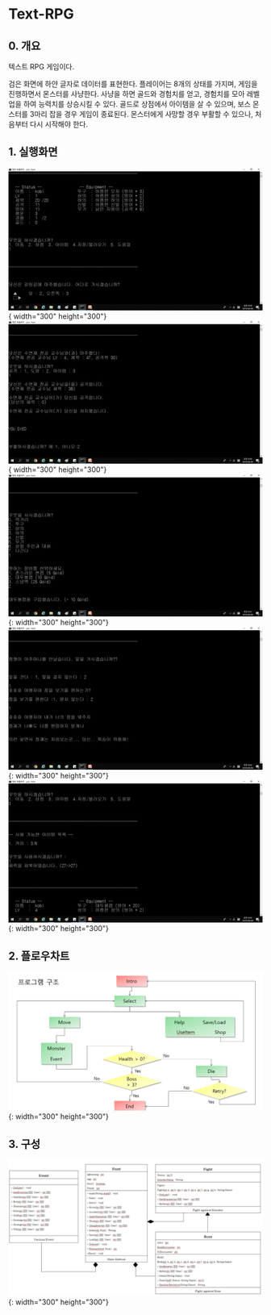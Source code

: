 # Text-RPG

## 0. 개요
텍스트 RPG 게임이다. 

검은 화면에 하얀 글자로 데이터를 표현한다. 플레이어는 8개의 상태를 가지며, 게임을 진행하면서 몬스터를 사냥한다. 사냥을 하면 골드와 경험치를 얻고, 경험치를 모아 레벨업을 하여 능력치를 상승시킬 수 있다. 골드로 상점에서 아이템을 살 수 있으며, 보스 몬스터를 3마리 잡을 경우 게임이 종료된다. 몬스터에게 사망할 경우 부활할 수 있으나, 처음부터 다시 시작해야 한다.
## 1. 실행화면
![img1](./img/img1.png){ width="300" height="300"}
![img2](./img/img2.png){ width="300" height="300"}
![img3](./img/img3.png){: width="300" height="300"}
![img4](./img/img4.png){: width="300" height="300"}
![img5](./img/img5.png){: width="300" height="300"}
## 2. 플로우차트
![flowchart](img/Flowchart.PNG){: width="300" height="300"}
## 3. 구성
![function](./img/Function.PNG){: width="300" height="300"}

